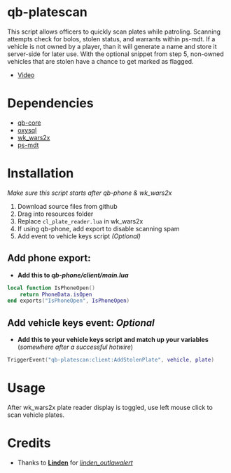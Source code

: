 # qb-platescan
This script allows officers to quickly scan plates while patroling. Scanning attempts check for bolos, stolen status, and warrants within ps-mdt. If a vehicle is not owned by a player, than it will generate a name and store it server-side for later use. With the optional snippet from step 5, non-owned vehicles that are stolen have a chance to get marked as flagged.

* [Video](https://streamable.com/144ebv)

# Dependencies
* [qb-core](https://github.com/qbcore-framework/qb-core)
* [oxysql](https://github.com/overextended/oxmysql)
* [wk_wars2x](https://github.com/WolfKnight98/wk_wars2x)
* [ps-mdt](https://github.com/Project-Sloth/ps-mdt)

# Installation
*Make sure this script starts after qb-phone & wk_wars2x*
1. Download source files from github
2. Drag into resources folder
3. Replace `cl_plate_reader.lua` in wk_wars2x
4. If using qb-phone, add export to disable scanning spam
5. Add event to vehicle keys script *(Optional)*

## Add phone export:

- **Add this to *qb-phone/client/main.lua*** 
```lua
local function IsPhoneOpen()
    return PhoneData.isOpen
end exports("IsPhoneOpen", IsPhoneOpen)
```

## Add vehicle keys event: *Optional*

- **Add this to your vehicle keys script and match up your variables** (*somewhere after a successful hotwire*)
```lua
TriggerEvent("qb-platescan:client:AddStolenPlate", vehicle, plate)
```

# Usage
After wk_wars2x plate reader display is toggled, use left mouse click to scan vehicle plates.

# Credits
- Thanks to [**Linden**](https://github.com/thelindat) for [*linden_outlawalert*](https://github.com/thelindat/linden_outlawalert)